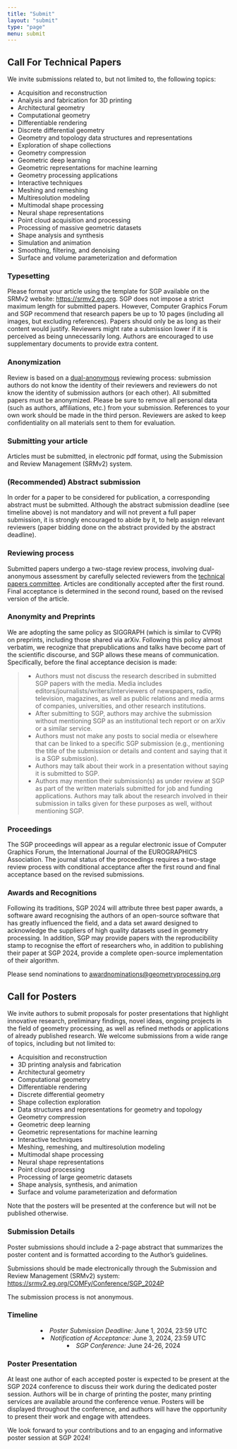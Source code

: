 ```yaml
---
title: "Submit"
layout: "submit"
type: "page"
menu: submit
---
```


## Call For Technical Papers

We invite submissions related to, but not limited to, the following topics:

-  Acquisition and reconstruction
-  Analysis and fabrication for 3D printing
-  Architectural geometry
-  Computational geometry
-  Differentiable rendering
-  Discrete differential geometry
-  Geometry and topology data structures and representations
-  Exploration of shape collections
-  Geometry compression
-  Geometric deep learning
-  Geometric representations for machine learning
-  Geometry processing applications
-  Interactive techniques
-  Meshing and remeshing
-  Multiresolution modeling
-  Multimodal shape processing
-  Neural shape representations
-  Point cloud acquisition and processing
-  Processing of massive geometric datasets
-  Shape analysis and synthesis
-  Simulation and animation
-  Smoothing, filtering, and denoising
-  Surface and volume parameterization and deformation


### Typesetting

Please format your article using the template for SGP available on the SRMv2 website: https://srmv2.eg.org. SGP does not impose a strict maximum length for submitted papers. However, Computer Graphics Forum and SGP recommend that research papers be up to 10 pages (including all images, but excluding references). Papers should only be as long as their content would justify. Reviewers might rate a submission lower if it is perceived as being unnecessarily long. Authors are encouraged to use supplementary documents to provide extra content.

### Anonymization

Review is based on a [dual-anonymous](https://www.acm.org/diversity-inclusion/words-matter) reviewing process: submission authors do not know the identity of their reviewers and reviewers do not know the identity of submission authors (or each other).  All submitted papers must be anonymized. Please be sure to remove all personal data (such as authors, affiliations, etc.) from your submission.  References to your own work should be made in the third person. Reviewers are asked to keep confidentiality on all materials sent to them for evaluation.

### Submitting your article

Articles must be submitted, in electronic pdf format, using the Submission and Review Management (SRMv2) system.

### (Recommended) Abstract submission

In order for a paper to be considered for publication, a corresponding abstract must be submitted. Although the abstract submission deadline (see timeline above) is not mandatory and will not prevent a full paper submission, it is strongly encouraged to abide by it, to help assign relevant reviewers (paper bidding done on the abstract provided by the abstract deadline).

### Reviewing process

Submitted papers undergo a two-stage review process, involving dual-anonymous assessment by carefully selected reviewers from the [technical papers committee](/organization/#technical-papers-committee). Articles are conditionally accepted after the first round. Final acceptance is determined in the second round, based on the revised version of the article.

### Anonymity and Preprints 

We are adopting the same policy as SIGGRAPH (which is similar to CVPR) on preprints, including those shared via arXiv.  Following this policy almost verbatim, we recognize that prepublications and talks have become part of the scientific discourse, and SGP allows these means of communication. Specifically, before the final acceptance decision is made:

> - Authors must not discuss the research described in submitted SGP papers with the media. Media includes editors/journalists/writers/interviewers of newspapers, radio, television, magazines, as well as public relations and media arms of companies, universities, and other research institutions.
> - After submitting to SGP, authors may archive the submission without mentioning SGP as an institutional tech report or on arXiv or a similar service.
> - Authors must not make any posts to social media or elsewhere that can be linked to a specific SGP submission (e.g., mentioning the title of the submission or details and content and saying that it is a SGP submission).
> - Authors may talk about their work in a presentation without saying it is submitted to SGP.
> - Authors may mention their submission(s) as under review at SGP as part of the written materials submitted for job and funding applications. Authors may talk about the research involved in their submission in talks given for these purposes as well, without mentioning SGP.

### Proceedings
The SGP proceedings will appear as a regular electronic issue of Computer Graphics Forum, the International Journal of the EUROGRAPHICS Association. The journal status of the proceedings requires a two-stage review process with conditional acceptance after the first round and final acceptance based on the revised submissions.

<!--
Accepted papers will be published in a regular issue of _Computer Graphics
Forum_, the International Journal of the EUROGRAPHICS Association. _Computer
Graphics Forum_ (Print ISSN: 0167-7055; Online ISSN: 1467-8659) is the official
journal of _Eurographics_, published in cooperation with Wiley-Blackwell, and is
one of the leading journals for researchers, developers and users of Computer
Graphics in both commercial and academic environment. It has one of the highest
impact factors in the field, and it is indexed by all major databases;
additionally, the electronic version of all accepted work will also be indexed
and accessible by the EG Digital Library.
-->
### Awards and Recognitions

Following its traditions, SGP 2024 will attribute three best paper awards, a software award recognising the authors of an open-source software that has greatly influenced the field, and a data set award designed to acknowledge the suppliers of high quality datasets used in geometry processing. In addition, SGP may provide papers with the reproducibility stamp to recognise the effort of researchers who, in addition to publishing their paper at SGP 2024, provide a complete open-source implementation of their algorithm.
 
Please send nominations to awardnominations@geometryprocessing.org 

<!----------------------------
## Instructions for Oral Presentations

Technical Papers will be presented as pre-recorded videos (15-16 min) broadcasted live followed by a short live Q&A session (4-5 min).

You are free to record the video in the manner you find best, we require however that the video starts with a title slide using the SGP 2021 Presentation Templates below.

Please send a youtube link to chairs-sgp2021@eg.org before **Thursday July 8th PM 23:59 UTC**. Videos will be gathered in a youtube playlist and made public after the conference, hence please do not include content that cannot be distributed (e.g., copyrighted photos or music).

## SGP 2021 Presentation Templates

Presenters are invited to use the following official SGP 2021 slide templates:

- [Powerpoint](/sgp2021-template.potx)
- [Keynote](/sgp2021-template.key)
- [Google Slides](https://docs.google.com/presentation/d/17-VHCqHj1xvBBY2gsdsRVouOcCaEBordeZ4zlFvJbaY/edit?usp=sharing) `(File > Make a Copy > Entire Presentation)`
-------------------------->

## Call for Posters

We invite authors to submit proposals for poster presentations that highlight innovative research, preliminary findings, novel ideas, ongoing projects in the field of geometry processing, as well as refined methods or applications of already published research. We welcome submissions from a wide range of topics, including but not limited to:

- Acquisition and reconstruction
- 3D printing analysis and fabrication
- Architectural geometry
- Computational geometry
- Differentiable rendering
- Discrete differential geometry
- Shape collection exploration
- Data structures and representations for geometry and topology
- Geometry compression
- Geometric deep learning
- Geometric representations for machine learning
- Interactive techniques
- Meshing, remeshing, and multiresolution modeling
- Multimodal shape processing
- Neural shape representations
- Point cloud processing
- Processing of large geometric datasets
- Shape analysis, synthesis, and animation
- Surface and volume parameterization and deformation

Note that the posters will be presented at the conference but will not be published otherwise.

### Submission Details

Poster submissions should include a 2-page abstract that summarizes the poster content and is formatted according to the Author’s guidelines.

Submissions should be made electronically through the Submission and Review Management (SRMv2) system: https://srmv2.eg.org/COMFy/Conference/SGP_2024P 

The submission process is not anonymous.

### Timeline

<div style="text-align: center; list-style-position: inside;">

- *Poster Submission Deadline:* June 1, 2024, 23:59 UTC <br> 
- *Notification of Acceptance:* June 3, 2024, 23:59 UTC <br> 
- *SGP Conference:* June 24-26, 2024

</div>

### Poster Presentation

At least one author of each accepted poster is expected to be present at the SGP 2024 conference to discuss their work during the dedicated poster session. Authors will be in charge of printing the poster, many printing services are available around the conference venue. Posters will be displayed throughout the conference, and authors will have the opportunity to present their work and engage with attendees.

We look forward to your contributions and to an engaging and informative poster session at SGP 2024!

